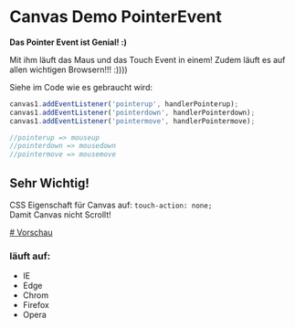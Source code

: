 # Canvas Demo PointerEvent

**Das Pointer Event ist Genial! :)**

Mit ihm läuft das Maus und das Touch Event in einem!
Zudem läuft es auf allen wichtigen Browsern!!! :))))

Siehe im Code wie es gebraucht wird:

```JavaScript
canvas1.addEventListener('pointerup', handlerPointerup);
canvas1.addEventListener('pointerdown', handlerPointerdown);
canvas1.addEventListener('pointermove', handlerPointermove);

//pointerup => mouseup
//pointerdown => mousedown
//pointermove => mousemove
```

## Sehr Wichtig!
CSS Eigenschaft für Canvas auf:
`touch-action: none;`  
Damit Canvas nicht Scrollt!


[# Vorschau](https://htmlpreview.github.io/?https://github.com/sauternic/Canvas_Demo_PointerEvent/blob/master/canvas_Zeichnen_Maus_und_Touch.html)
### läuft auf:
- IE
- Edge
- Chrom
- Firefox
- Opera
